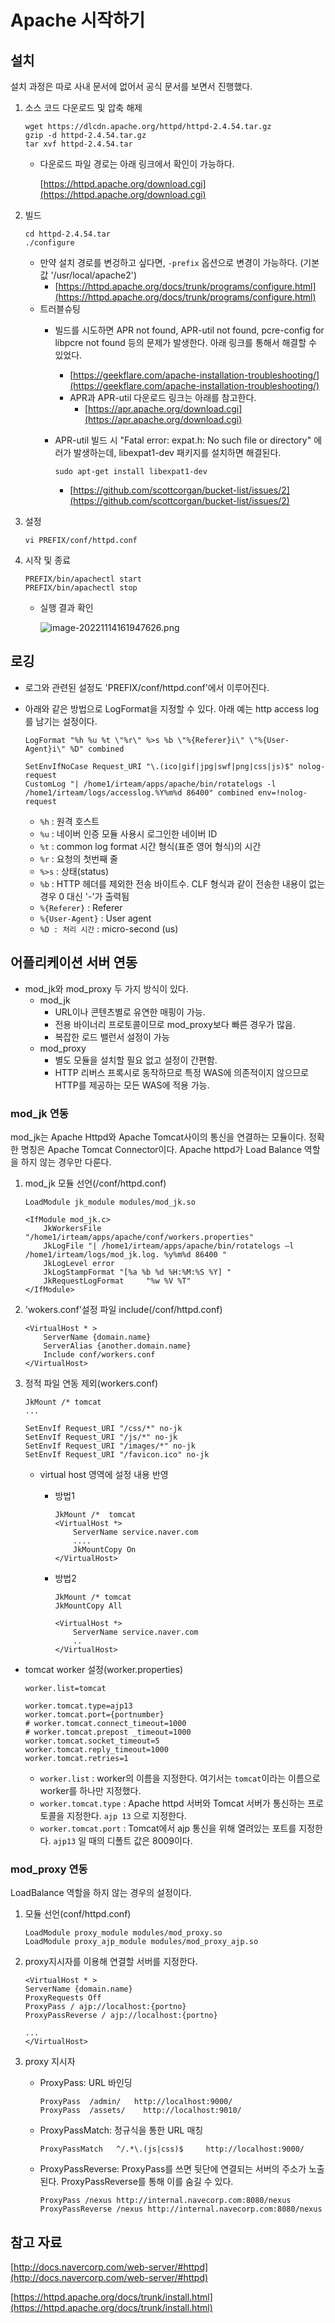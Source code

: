 # Apache 시작하기

## **설치**

설치 과정은 따로 사내 문서에 없어서 공식 문서를 보면서 진행했다.

1. 소스 코드 다운로드 및 압축 해제
    
    ```
    wget https://dlcdn.apache.org/httpd/httpd-2.4.54.tar.gz
    gzip -d httpd-2.4.54.tar.gz
    tar xvf httpd-2.4.54.tar
    ```
    
    - 다운로드 파일 경로는 아래 링크에서 확인이 가능하다.
        
        [https://httpd.apache.org/download.cgi](https://httpd.apache.org/download.cgi)
        
2. 빌드
    
    ```
    cd httpd-2.4.54.tar
    ./configure
    ```
    
    - 만약 설치 경로를 변겅하고 싶다면, `-prefix` 옵션으로 변경이 가능하다. (기본값 '/usr/local/apache2')
        - [https://httpd.apache.org/docs/trunk/programs/configure.html](https://httpd.apache.org/docs/trunk/programs/configure.html)
    - 트러블슈팅
        - 빌드를 시도하면 APR not found, APR-util not found, pcre-config for libpcre not found 등의 문제가 발생한다. 아래 링크를 통해서 해결할 수 있었다.
            - [https://geekflare.com/apache-installation-troubleshooting/](https://geekflare.com/apache-installation-troubleshooting/)
            - APR과 APR-util 다운로드 링크는 아래를 참고한다.
                - [https://apr.apache.org/download.cgi](https://apr.apache.org/download.cgi)
        - APR-util 빌드 시 "Fatal error: expat.h: No such file or directory" 에러가 발생하는데, libexpat1-dev 패키지를 설치하면 해결된다.
            
            ```
            sudo apt-get install libexpat1-dev
            ```
            
            - [https://github.com/scottcorgan/bucket-list/issues/2](https://github.com/scottcorgan/bucket-list/issues/2)
3. 설정
    
    ```
    vi PREFIX/conf/httpd.conf
    ```
    
4. 시작 및 종료
    
    ```
    PREFIX/bin/apachectl start
    PREFIX/bin/apachectl stop
    ```
    
    - 실행 결과 확인
        
        ![image-20221114161947626.png](Apache%20%E1%84%89%E1%85%B5%E1%84%8C%E1%85%A1%E1%86%A8%E1%84%92%E1%85%A1%E1%84%80%E1%85%B5%20a3f10faea1da4e74b22055ab845cc90c/image-20221114161947626.png)
        

## **로깅**

- 로그와 관련된 설정도 'PREFIX/conf/httpd.conf'에서 이루어진다.
- 아래와 같은 방법으로 LogFormat을 지정할 수 있다. 아래 예는 http access log를 남기는 설정이다.
    
    ```
    LogFormat "%h %u %t \"%r\" %>s %b \"%{Referer}i\" \"%{User-Agent}i\" %D" combined
    
    SetEnvIfNoCase Request_URI "\.(ico|gif|jpg|swf|png|css|js)$" nolog-request
    CustomLog "| /home1/irteam/apps/apache/bin/rotatelogs -l /home1/irteam/logs/accesslog.%Y%m%d 86400" combined env=!nolog-request
    ```
    
    - `%h` : 원격 호스트
    - `%u` : 네이버 인증 모듈 사용시 로그인한 네이버 ID
    - `%t` : common log format 시간 형식(표준 영어 형식)의 시간
    - `%r` : 요청의 첫번째 줄
    - `%>s` : 상태(status)
    - `%b` : HTTP 헤더를 제외한 전송 바이트수. CLF 형식과 같이 전송한 내용이 없는 경우 0 대신 '-'가 출력됨
    - `%{Referer}` : Referer
    - `%{User-Agent}` : User agent
    - `%D : 처리 시간` : micro-second (us)

## **어플리케이션 서버 연동**

- mod_jk와 mod_proxy 두 가지 방식이 있다.
    - mod_jk
        - URL이나 콘텐츠별로 유연한 매핑이 가능.
        - 전용 바이너리 프로토콜이므로 mod_proxy보다 빠른 경우가 많음.
        - 복잡한 로드 밸런서 설정이 가능
    - mod_proxy
        - 별도 모듈을 설치할 필요 없고 설정이 간편함.
        - HTTP 리버스 프록시로 동작하므로 특정 WAS에 의존적이지 않으므로 HTTP를 제공하는 모든 WAS에 적용 가능.

### **mod_jk 연동**

mod_jk는 Apache Httpd와 Apache Tomcat사이의 통신을 연결하는 모듈이다. 정확한 명칭은 Apache Tomcat Connector이다. Apache httpd가 Load Balance 역할을 하지 않는 경우만 다룬다.

1. mod_jk 모듈 선언(/conf/httpd.conf)
    
    ```
    LoadModule jk_module modules/mod_jk.so
    
    <IfModule mod_jk.c>
        JkWorkersFile "/home1/irteam/apps/apache/conf/workers.properties"
        JkLogFile "| /home1/irteam/apps/apache/bin/rotatelogs –l /home1/irteam/logs/mod_jk.log. %y%m%d 86400 "
        JkLogLevel error
        JkLogStampFormat "[%a %b %d %H:%M:%S %Y] "
        JkRequestLogFormat     "%w %V %T"
    </IfModule>
    ```
    
2. 'wokers.conf'설정 파일 include(/conf/httpd.conf)
    
    ```
    <VirtualHost * >
        ServerName {domain.name}
        ServerAlias {another.domain.name}
        Include conf/workers.conf
    </VirtualHost>
    ```
    
3. 정적 파일 연동 제외(workers.conf)
    
    ```
    JkMount /* tomcat
    ...
    
    SetEnvIf Request_URI "/css/*" no-jk
    SetEnvIf Request_URI "/js/*" no-jk
    SetEnvIf Request_URI "/images/*" no-jk
    SetEnvIf Request_URI "/favicon.ico" no-jk
    ```
    
    - virtual host 영역에 설정 내용 반영
        - 방법1
            
            ```
            JkMount /*  tomcat
            <VirtualHost *>
                ServerName service.naver.com
                ....
                JkMountCopy On
            </VirtualHost>
            ```
            
        - 방법2
            
            ```
            JkMount /* tomcat
            JkMountCopy All
            
            <VirtualHost *>
                ServerName service.naver.com
                ..
            </VirtualHost>
            ```
            
- tomcat worker 설정(worker.properties)
    
    ```
    worker.list=tomcat
    
    worker.tomcat.type=ajp13
    worker.tomcat.port={portnumber}
    # worker.tomcat.connect_timeout=1000
    # worker.tomcat.prepost _timeout=1000
    worker.tomcat.socket_timeout=5
    worker.tomcat.reply_timeout=1000
    worker.tomcat.retries=1
    ```
    
    - `worker.list` : worker의 이름을 지정한다. 여기서는 `tomcat`이라는 이름으로 worker를 하나만 지정했다.
    - `worker.tomcat.type` : Apache httpd 서버와 Tomcat 서버가 통신하는 프로토콜을 지정한다. `ajp 13` 으로 지정한다.
    - `worker.tomcat.port` : Tomcat에서 ajp 통신을 위해 열려있는 포트를 지정한다. `ajp13` 일 때의 디폴트 값은 8009이다.

### **mod_proxy 연동**

LoadBalance 역할을 하지 않는 경우의 설정이다.

1. 모듈 선언(conf/httpd.conf)
    
    ```
    LoadModule proxy_module modules/mod_proxy.so
    LoadModule proxy_ajp_module modules/mod_proxy_ajp.so
    ```
    
2. proxy지시자를 이용해 연결할 서버를 지정한다.
    
    ```
    <VirtualHost * >
    ServerName {domain.name}
    ProxyRequests Off
    ProxyPass / ajp://localhost:{portno}
    ProxyPassReverse / ajp://localhost:{portno}
    
    ...
    </VirtualHost>
    ```
    
3. proxy 지시자
    - ProxyPass: URL 바인딩
        
        ```
        ProxyPass  /admin/   http://localhost:9000/
        ProxyPass  /assets/    http://localhost:9010/
        ```
        
    - ProxyPassMatch: 정규식을 통한 URL 매칭
        
        ```
        ProxyPassMatch   ^/.*\.(js|css)$     http://localhost:9000/
        ```
        
    - ProxyPassReverse: ProxyPass를 쓰면 뒷단에 연결되는 서버의 주소가 노출된다. ProxyPassReverse를 통해 이를 숨길 수 있다.
        
        ```
        ProxyPass /nexus http://internal.navecorp.com:8080/nexus
        ProxyPassReverse /nexus http://internal.navecorp.com:8080/nexus
        ```
        

## **참고 자료**

[http://docs.navercorp.com/web-server/#httpd](http://docs.navercorp.com/web-server/#httpd)

[https://httpd.apache.org/docs/trunk/install.html](https://httpd.apache.org/docs/trunk/install.html)